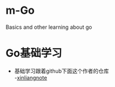 # m-Go
Basics and other learning about go

# Go基础学习

- 基础学习跟着github下面这个作者的仓库  
-[xinliangnote](https://github.com/xinliangnote/Go)
